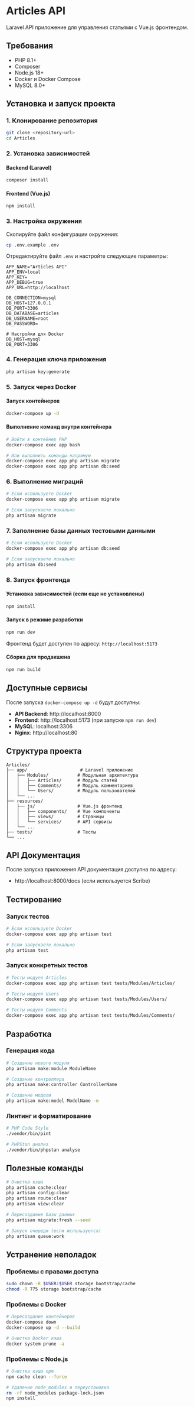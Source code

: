 # Articles API

Laravel API приложение для управления статьями с Vue.js фронтендом.

## Требования

- PHP 8.1+
- Composer
- Node.js 18+
- Docker и Docker Compose
- MySQL 8.0+

## Установка и запуск проекта

### 1. Клонирование репозитория

```bash
git clone <repository-url>
cd Articles
```

### 2. Установка зависимостей

#### Backend (Laravel)
```bash
composer install
```

#### Frontend (Vue.js)
```bash
npm install
```

### 3. Настройка окружения

Скопируйте файл конфигурации окружения:
```bash
cp .env.example .env
```

Отредактируйте файл `.env` и настройте следующие параметры:
```env
APP_NAME="Articles API"
APP_ENV=local
APP_KEY=
APP_DEBUG=true
APP_URL=http://localhost

DB_CONNECTION=mysql
DB_HOST=127.0.0.1
DB_PORT=3306
DB_DATABASE=articles
DB_USERNAME=root
DB_PASSWORD=

# Настройки для Docker
DB_HOST=mysql
DB_PORT=3306
```

### 4. Генерация ключа приложения

```bash
php artisan key:generate
```

### 5. Запуск через Docker

#### Запуск контейнеров
```bash
docker-compose up -d
```

#### Выполнение команд внутри контейнера
```bash
# Войти в контейнер PHP
docker-compose exec app bash

# Или выполнить команды напрямую
docker-compose exec app php artisan migrate
docker-compose exec app php artisan db:seed
```

### 6. Выполнение миграций

```bash
# Если используете Docker
docker-compose exec app php artisan migrate

# Если запускаете локально
php artisan migrate
```

### 7. Заполнение базы данных тестовыми данными

```bash
# Если используете Docker
docker-compose exec app php artisan db:seed

# Если запускаете локально
php artisan db:seed
```

### 8. Запуск фронтенда

#### Установка зависимостей (если еще не установлены)
```bash
npm install
```

#### Запуск в режиме разработки
```bash
npm run dev
```

Фронтенд будет доступен по адресу: `http://localhost:5173`

#### Сборка для продакшена
```bash
npm run build
```

## Доступные сервисы

После запуска `docker-compose up -d` будут доступны:

- **API Backend**: http://localhost:8000
- **Frontend**: http://localhost:5173 (при запуске `npm run dev`)
- **MySQL**: localhost:3306
- **Nginx**: http://localhost:80

## Структура проекта

```
Articles/
├── app/                    # Laravel приложение
│   ├── Modules/           # Модульная архитектура
│   │   ├── Articles/      # Модуль статей
│   │   ├── Comments/      # Модуль комментариев
│   │   └── Users/         # Модуль пользователей
│   └── ...
├── resources/
│   ├── js/                # Vue.js фронтенд
│   │   ├── components/    # Vue компоненты
│   │   ├── views/         # Страницы
│   │   └── services/      # API сервисы
│   └── ...
├── tests/                 # Тесты
└── ...
```

## API Документация

После запуска приложения API документация доступна по адресу:
- http://localhost:8000/docs (если используется Scribe)

## Тестирование

### Запуск тестов

```bash
# Если используете Docker
docker-compose exec app php artisan test

# Если запускаете локально
php artisan test
```

### Запуск конкретных тестов

```bash
# Тесты модуля Articles
docker-compose exec app php artisan test tests/Modules/Articles/

# Тесты модуля Users
docker-compose exec app php artisan test tests/Modules/Users/

# Тесты модуля Comments
docker-compose exec app php artisan test tests/Modules/Comments/
```

## Разработка

### Генерация кода

```bash
# Создание нового модуля
php artisan make:module ModuleName

# Создание контроллера
php artisan make:controller ControllerName

# Создание модели
php artisan make:model ModelName -m
```

### Линтинг и форматирование

```bash
# PHP Code Style
./vendor/bin/pint

# PHPStan анализ
./vendor/bin/phpstan analyse
```

## Полезные команды

```bash
# Очистка кэша
php artisan cache:clear
php artisan config:clear
php artisan route:clear
php artisan view:clear

# Пересоздание базы данных
php artisan migrate:fresh --seed

# Запуск очереди (если используется)
php artisan queue:work
```

## Устранение неполадок

### Проблемы с правами доступа
```bash
sudo chown -R $USER:$USER storage bootstrap/cache
chmod -R 775 storage bootstrap/cache
```

### Проблемы с Docker
```bash
# Пересоздание контейнеров
docker-compose down
docker-compose up -d --build

# Очистка Docker кэша
docker system prune -a
```

### Проблемы с Node.js
```bash
# Очистка кэша npm
npm cache clean --force

# Удаление node_modules и переустановка
rm -rf node_modules package-lock.json
npm install
```
